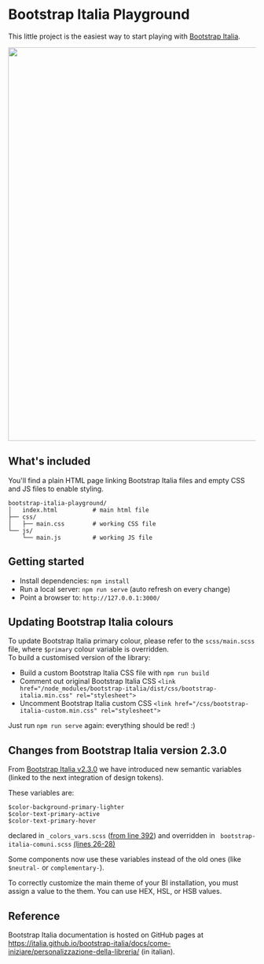 # Bootstrap Italia Playground

This little project is the easiest way to start playing with [Bootstrap Italia](https://italia.github.io/bootstrap-italia/).

<img src="https://github.com/italia/bootstrap-italia-playground/blob/master/bootstrap-italia-playground.png" width="800"> 

## What's included

You'll find a plain HTML page linking Bootstrap Italia files and empty CSS and JS files to enable styling.

```
bootstrap-italia-playground/
│   index.html          # main html file
├── css/
│   ├── main.css        # working CSS file
└── js/
    └── main.js         # working JS file
```

## Getting started

* Install dependencies: `npm install`
* Run a local server: `npm run serve` (auto refresh on every change)
* Point a browser to: `http://127.0.0.1:3000/`

## Updating Bootstrap Italia colours

To update Bootstrap Italia primary colour, please refer to the `scss/main.scss` file, where `$primary` colour variable is overridden.  
To build a customised version of the library:

* Build a custom Bootstrap Italia CSS file with `npm run build`
* Comment out original Bootstrap Italia CSS `<link href="/node_modules/bootstrap-italia/dist/css/bootstrap-italia.min.css" rel="stylesheet">`
* Uncomment Bootstrap Italia custom CSS `<link href="/css/bootstrap-italia-custom.min.css" rel="stylesheet">`

Just run `npm run serve` again: everything should be red! :)

## Changes from Bootstrap Italia version 2.3.0

From [Bootstrap Italia v2.3.0](https://github.com/italia/bootstrap-italia/releases/tag/v2.3.0) we have introduced new semantic variables (linked to the next integration of design tokens).

These variables are:

```sss
$color-background-primary-lighter
$color-text-primary-active
$color-text-primary-hover
```

declared in `_colors_vars.scss` ([from line 392](https://github.com/italia/bootstrap-italia/blob/main/src/scss/utilities/colors_vars.scss)) and overridden in ` bootstrap-italia-comuni.scss` [(lines 26-28)](https://github.com/italia/bootstrap-italia/blob/main/src/scss/bootstrap-italia-comuni.scss)

Some components now use these variables instead of the old ones (like `$neutral-` or `complementary-`).

To correctly customize the main theme of your BI installation, you must assign a value to the them. You can use HEX, HSL, or HSB values.

## Reference

Bootstrap Italia documentation is hosted on GitHub pages at https://italia.github.io/bootstrap-italia/docs/come-iniziare/personalizzazione-della-libreria/ (in italian).
